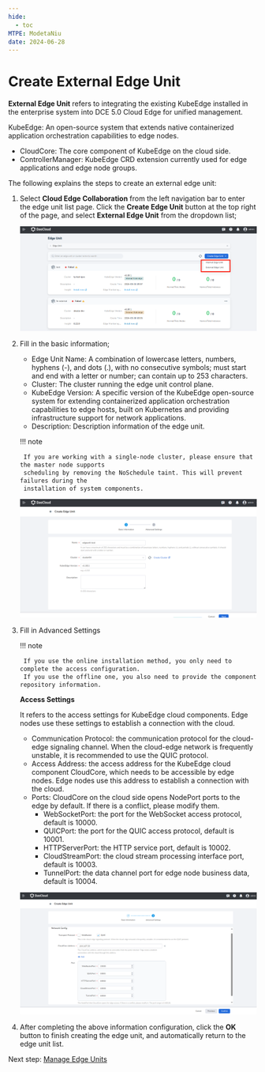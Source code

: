 ```yaml
---
hide:
  - toc
MTPE: ModetaNiu
date: 2024-06-28
---
```


# Create External Edge Unit

**External Edge Unit** refers to integrating the existing KubeEdge installed in the enterprise system into DCE 5.0 Cloud Edge for unified management.

KubeEdge: An open-source system that extends native containerized application orchestration capabilities to edge nodes.

- CloudCore: The core component of KubeEdge on the cloud side.
- ControllerManager: KubeEdge CRD extension currently used for edge applications and edge node groups.

The following explains the steps to create an external edge unit:

1. Select __Cloud Edge Collaboration__ from the left navigation bar to enter the edge unit list page. Click the __Create Edge Unit__ button at the top right of the page, and select __External Edge Unit__ from the dropdown list;

    ![Create External Edge Unit](../../images/create-edgeunit-01.png)

1. Fill in the basic information;

    - Edge Unit Name: A combination of lowercase letters, numbers, hyphens (-), and dots (.), with no consecutive symbols; must start and end with a letter or number; can contain up to 253 characters.
    - Cluster: The cluster running the edge unit control plane.
    - KubeEdge Version: A specific version of the KubeEdge open-source system for extending containerized application orchestration capabilities to edge hosts, built on Kubernetes and providing infrastructure support for network applications.

    <!--- Edge Component Replicas: The number of replicas of cloud-side edge components to ensure high availability of edge components in case of cloud-side node failures.-->

    - Description: Description information of the edge unit.

    !!! note

        If you are working with a single-node cluster, please ensure that the master node supports
        scheduling by removing the NoSchedule taint. This will prevent failures during the
        installation of system components.

    ![Basic Information](../../images/create-external-edgeunit-01.png)

1. Fill in Advanced Settings

    !!! note

        If you use the online installation method, you only need to complete the access configuration. 
        If you use the offline one, you also need to provide the component repository information.

    **Access Settings**

    It refers to the access settings for KubeEdge cloud components. Edge nodes use these settings to establish a connection with the cloud.

    - Communication Protocol: the communication protocol for the cloud-edge signaling channel. When the cloud-edge network is frequently unstable, it is recommended to use the QUIC protocol.
    - Access Address: the access address for the KubeEdge cloud component CloudCore, which needs to be accessible by edge nodes. Edge nodes use this address to establish a connection with the cloud.
    - Ports: CloudCore on the cloud side opens NodePort ports to the edge by default. If there is a conflict, please modify them.
        - WebSocketPort: the port for the WebSocket access protocol, default is 10000.
        - QUICPort: the port for the QUIC access protocol, default is 10001.
        - HTTPServerPort: the HTTP service port, default is 10002.
        - CloudStreamPort: the cloud stream processing interface port, default is 10003.
        - TunnelPort: the data channel port for edge node business data, default is 10004.

    ![Network Config](../../images/create-edgeunit-00.png)

1. After completing the above information configuration, click the __OK__ button to finish creating the edge unit, and automatically return to the edge unit list.

Next step: [Manage Edge Units](./manage-unit.md)

